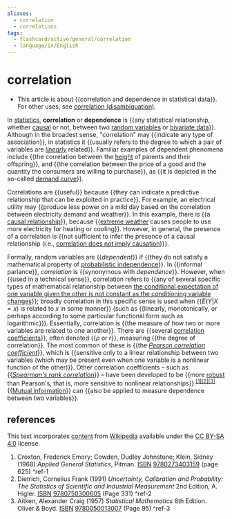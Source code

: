 ```yaml
---
aliases:
  - correlation
  - correlations
tags:
  - flashcard/active/general/correlation
  - language/in/English
---
```


# correlation

- This article is about {{correlation and dependence in statistical data}}. For other uses, see [correlation (disambiguation)](correlation%20(disambiguation).md). <!--SR:!2024-12-07,53,310-->

In [statistics](statistics.md), __correlation__ or __dependence__ is {{any statistical relationship, whether [causal](causality.md) or not, between two [random variables](random%20variable.md) or [bivariate data](bivariate%20data.md)}}. Although in the broadest sense, "correlation" may {{indicate any type of association}}, in statistics it {{usually refers to the degree to which a pair of variables are _[linearly](line%20(geometry).md)_ related}}. Familiar examples of dependent phenomena include {{the correlation between the [height](human%20height.md) of parents and their offspring}}, and {{the correlation between the price of a good and the quantity the consumers are willing to purchase}}, as {{it is depicted in the so-called [demand curve](demand%20curve.md)}}. <!--SR:!2024-11-04,27,270!2024-12-16,62,310!2024-12-07,53,310!2024-11-26,47,290!2024-11-22,43,290!2024-12-07,53,310-->

Correlations are {{useful}} because {{they can indicate a predictive relationship that can be exploited in practice}}. For example, an electrical utility may {{produce less power on a mild day based on the correlation between electricity demand and weather}}. In this example, there is {{a [causal relationship](causality.md)}}, because {{[extreme weather](extreme%20weather.md) causes people to use more electricity for heating or cooling}}. However, in general, the presence of a correlation is {{not sufficient to infer the presence of a causal relationship (i.e., [correlation does not imply causation](correlation%20does%20not%20imply%20causation.md))}}. <!--SR:!2024-11-23,44,290!2024-12-07,53,310!2024-12-07,53,290!2024-11-19,40,290!2024-12-07,53,310!2024-11-11,34,290-->

Formally, random variables are {{_dependent_}} if {{they do not satisfy a mathematical property of [probabilistic independence](independence%20(probability%20theory).md)}}. In {{informal parlance}}, _correlation_ is {{synonymous with _dependence_}}. However, when {{used in a technical sense}}, correlation refers to {{any of several specific types of mathematical relationship between [the conditional expectation of one variable given the other is not constant as the conditioning variable changes](conditional%20expectation.md)}}; broadly correlation in this specific sense is used when {{$E(Y|X=x)$ is related to $x$ in some manner}} (such as {{linearly, monotonically, or perhaps according to some particular functional form such as logarithmic}}). Essentially, correlation is {{the measure of how two or more variables are related to one another}}. There are {{several [correlation coefficients](correlation%20coefficient.md)}}, often denoted {{$\rho$ or $r$}}, measuring {{the degree of correlation}}. The most common of these is {{the _[Pearson correlation coefficient](Pearson%20correlation%20coefficient.md)_}}, which is {{sensitive only to a linear relationship between two variables (which may be present even when one variable is a nonlinear function of the other)}}. Other correlation coefficients – such as {{_[Spearman's rank correlation](Spearman's%20rank%20correlation%20coefficient.md)_}} – have been developed to be {{more [robust](robust%20statistics.md) than Pearson's, that is, more sensitive to nonlinear relationships}}.<sup>[\[1\]](#^ref-1)</sup><sup>[\[2\]](#^ref-2)</sup><sup>[\[3\]](#^ref-3)</sup> {{[Mutual information](mutual%20information.md)}} can {{also be applied to measure dependence between two variables}}. <!--SR:!2024-12-23,68,310!2024-11-08,31,270!2024-12-07,53,310!2024-12-07,53,310!2024-12-07,53,310!2024-12-11,57,310!2025-01-01,62,250!2024-11-02,25,270!2024-11-13,36,290!2024-12-07,53,310!2024-11-28,49,290!2024-12-07,53,290!2024-12-07,53,310!2024-11-03,26,270!2024-11-14,35,290!2024-12-11,57,310!2024-12-08,52,290!2025-01-30,91,290-->

## references

This text incorporates [content](https://en.wikipedia.org/wiki/correlation) from [Wikipedia](Wikipedia.md) available under the [CC BY-SA 4.0](https://creativecommons.org/licenses/by-sa/4.0/) license.

1. Croxton, Frederick Emory; Cowden, Dudley Johnstone; Klein, Sidney (1968) _Applied General Statistics_, Pitman. [ISBN](ISBN.md) [9780273403159](https://en.wikipedia.org/wiki/Special%3ABookSources/9780273403159) (page 625) <a id="^ref-1"></a>^ref-1
2. Dietrich, Cornelius Frank (1991) _Uncertainty, Calibration and Probability: The Statistics of Scientific and Industrial Measurement_ 2nd Edition, A. Higler. [ISBN](ISBN.md) [9780750300605](https://en.wikipedia.org/wiki/Special%3ABookSources/9780750300605) (Page 331) <a id="^ref-2"></a>^ref-2
3. Aitken, Alexander Craig (1957) _Statistical Mathematics_ 8th Edition. Oliver & Boyd. [ISBN](ISBN.md) [9780050013007](https://en.wikipedia.org/wiki/Special%3ABookSources/9780050013007) (Page 95) <a id="^ref-3"></a>^ref-3
